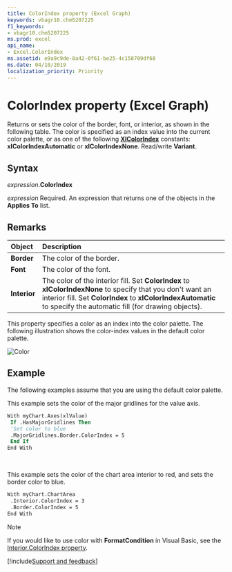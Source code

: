 ```yaml
---
title: ColorIndex property (Excel Graph)
keywords: vbagr10.chm5207225
f1_keywords:
- vbagr10.chm5207225
ms.prod: excel
api_name:
- Excel.ColorIndex
ms.assetid: e9a9c9de-8a42-0f61-be25-4c158709df68
ms.date: 04/10/2019
localization_priority: Priority
---
```



# ColorIndex property (Excel Graph)

Returns or sets the color of the border, font, or interior, as shown in the following table. The color is specified as an index value into the current color palette, or as one of the following **[XlColorIndex](excel.xlcolorindex.md)** constants: **xlColorIndexAutomatic** or **xlColorIndexNone**. Read/write **Variant**.

## Syntax

_expression_.**ColorIndex**

_expression_ Required. An expression that returns one of the objects in the **Applies To** list.

## Remarks

|Object|Description|
|:-----|:-----|
| **Border**|The color of the border.|
| **Font**|The color of the font.|
| **Interior**|The color of the interior fill. Set **ColorIndex** to **xlColorIndexNone** to specify that you don't want an interior fill. Set **ColorIndex** to **xlColorIndexAutomatic** to specify the automatic fill (for drawing objects).|

This property specifies a color as an index into the color palette. The following illustration shows the color-index values in the default color palette.

![Color](../images/colorin_ZA06050819.gif)

## Example

The following examples assume that you are using the default color palette.

This example sets the color of the major gridlines for the value axis.

```vb
With myChart.Axes(xlValue) 
 If .HasMajorGridlines Then 
 'Set color to blue 
 .MajorGridlines.Border.ColorIndex = 5 
 End If 
End With
```

<br/>

This example sets the color of the chart area interior to red, and sets the border color to blue.

```vb
With myChart.ChartArea 
 .Interior.ColorIndex = 3 
 .Border.ColorIndex = 5 
End With
```

> [!NOTE] 
> If you would like to use color with **FormatCondition** in Visual Basic, see the [Interior.ColorIndex property](excel.interior.colorindex.md).

[!include[Support and feedback](~/includes/feedback-boilerplate.md)]
